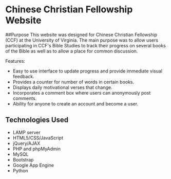 # Chinese Christian Fellowship Website

##Purpose
This website was designed for Chinese Christian Fellowship (CCF) at the University of Virginia. The main purpose was to allow users participating in CCF's Bible Studies to track their progress on several books of the Bible as well as to allow a place for common discussion. 

Features:
- Easy to use interface to update progress and provide immediate visual feedback.
- Provides a counter for number of words in certain books.
- Displays daily motivational verses that change.
- Incorporates a comment box where users can anonymously post comments.
- Ability for anyone to create an account and become a user.

## Technologies Used
- LAMP server
- HTML5/CSS/JavaScript
- jQuery/AJAX
- PHP and phpMyAdmin
- MySQL
- Bootstrap
- Google App Engine
- Python
